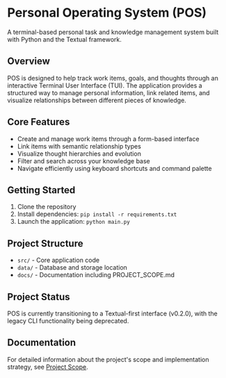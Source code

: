 # Personal Operating System (POS)

A terminal-based personal task and knowledge management system built with Python and the Textual framework.

## Overview

POS is designed to help track work items, goals, and thoughts through an interactive Terminal User Interface (TUI). The application provides a structured way to manage personal information, link related items, and visualize relationships between different pieces of knowledge.

## Core Features

- Create and manage work items through a form-based interface
- Link items with semantic relationship types 
- Visualize thought hierarchies and evolution
- Filter and search across your knowledge base
- Navigate efficiently using keyboard shortcuts and command palette

## Getting Started

1. Clone the repository
2. Install dependencies: `pip install -r requirements.txt`
3. Launch the application: `python main.py`

## Project Structure

- `src/` - Core application code 
- `data/` - Database and storage location
- `docs/` - Documentation including PROJECT_SCOPE.md

## Project Status

POS is currently transitioning to a Textual-first interface (v0.2.0), with the legacy CLI functionality being deprecated.

## Documentation

For detailed information about the project's scope and implementation strategy, see [Project Scope](docs/PROJECT_SCOPE.md).
